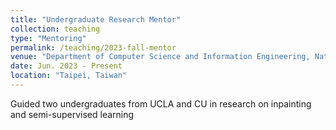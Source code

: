 ```yaml
---
title: "Undergraduate Research Mentor"
collection: teaching
type: "Mentoring"
permalink: /teaching/2023-fall-mentor
venue: "Department of Computer Science and Information Engineering, National Taiwan University"
date: Jun. 2023 - Present
location: "Taipei, Taiwan"
---
```


Guided two undergraduates from UCLA and CU in research on inpainting and semi-supervised learning
